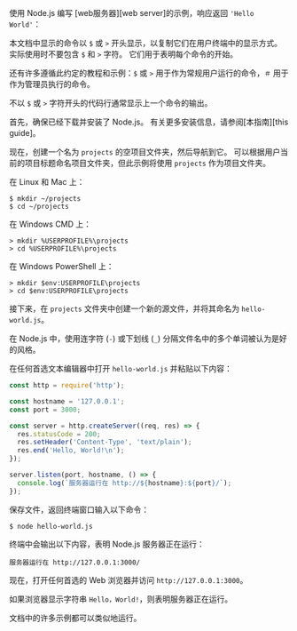
使用 Node.js 编写 [web服务器][web server]的示例，响应返回 `'Hello World'`：

本文档中显示的命令以 `$` 或 `>` 开头显示，以复制它们在用户终端中的显示方式。
实际使用时不要包含 `$` 和 `>` 字符。
它们用于表明每个命令的开始。

还有许多遵循此约定的教程和示例：`$` 或 `>` 用于作为常规用户运行的命令，`＃` 用于作为管理员执行的命令。

不以 `$` 或 `>` 字符开头的代码行通常显示上一个命令的输出。

首先，确保已经下载并安装了 Node.js。
有关更多安装信息，请参阅[本指南][this guide]。

现在，创建一个名为 `projects` 的空项目文件夹，然后导航到它。
可以根据用户当前的项目标题命名项目文件夹，但此示例将使用 `projects` 作为项目文件夹。

在 Linux 和 Mac 上：

```console
$ mkdir ~/projects
$ cd ~/projects
```

在 Windows CMD 上：

```console
> mkdir %USERPROFILE%\projects
> cd %USERPROFILE%\projects
```

在 Windows PowerShell 上：

```console
> mkdir $env:USERPROFILE\projects
> cd $env:USERPROFILE\projects
```

接下来，在 `projects` 文件夹中创建一个新的源文件，并将其命名为 `hello-world.js`。

在 Node.js 中，使用连字符 (`-`) 或下划线 (`_`) 分隔文件名中的多个单词被认为是好的风格。

在任何首选文本编辑器中打开 `hello-world.js` 并粘贴以下内容：

```js
const http = require('http');

const hostname = '127.0.0.1';
const port = 3000;

const server = http.createServer((req, res) => {
  res.statusCode = 200;
  res.setHeader('Content-Type', 'text/plain');
  res.end('Hello, World!\n');
});

server.listen(port, hostname, () => {
  console.log(`服务器运行在 http://${hostname}:${port}/`);
});
```

保存文件，返回终端窗口输入以下命令：

```console
$ node hello-world.js
```

终端中会输出以下内容，表明 Node.js 服务器正在运行：


```console
服务器运行在 http://127.0.0.1:3000/
```

现在，打开任何首选的 Web 浏览器并访问 `http://127.0.0.1:3000`。

如果浏览器显示字符串 `Hello，World!`，则表明服务器正在运行。

文档中的许多示例都可以类似地运行。

